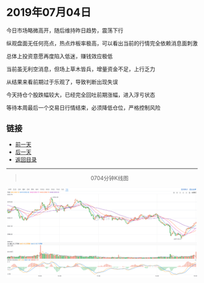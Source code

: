 # 2019年07月04日

今日市场略微高开，随后维持昨日趋势，震荡下行

纵观盘面无任何亮点，热点炸板率极高，可以看出当前的行情完全依赖消息面刺激

总体上投资意愿再度陷入低迷，赚钱效应极低

当前虽无利空消息，但场上草木皆兵，增量资金不足，上行乏力

从结果来看前期过于乐观了，导致判断出现失误

今天持仓个股跌幅较大，已经完全回吐前期涨幅，进入浮亏状态

等待本周最后一个交易日行情结束，必须降低仓位，严格控制风险



## 链接

- [前一天](https://github.com/gdoggy/investment-diary/blob/master/2019/0703.md)
- [后一天](https://github.com/gdoggy/investment-diary/blob/master/2019/0705.md)
- [返回目录](https://github.com/gdoggy/investment-diary)

------

> <center>0704分钟K线图</center>

![K minute](https://github.com/gdoggy/investment-diary/blob/master/2019/RunChart/0704.png)